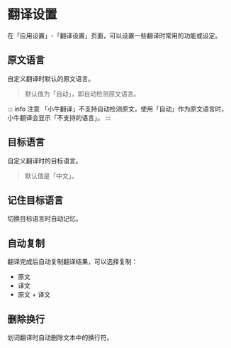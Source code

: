 # 翻译设置

在「应用设置」-「翻译设置」页面，可以设置一些翻译时常用的功能或设定。

## 原文语言

自定义翻译时默认的原文语言。

> 默认值为「自动」，即自动检测原文语言。

::: info 注意
「小牛翻译」不支持自动检测原文，使用「自动」作为原文语言时，小牛翻译会显示「不支持的语言」。
:::

## 目标语言

自定义翻译时的目标语言。

> 默认值是「中文」。

## 记住目标语言

切换目标语言时自动记忆。

## 自动复制

翻译完成后自动复制翻译结果，可以选择复制：

- 原文
- 译文
- 原文 + 译文

## 删除换行

划词翻译时自动删除文本中的换行符。
